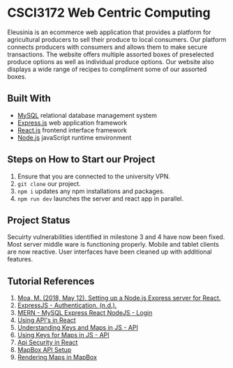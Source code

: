 # CSCI3172 Web Centric Computing

Eleusinia is an ecommerce web application that provides a platform for agricultural producers to sell their produce to local consumers. Our platform connects producers with consumers and allows them to make secure transactions. The website offers multiple assorted boxes of preselected produce options as well as individual produce options. Our website also displays a wide range of recipes to compliment some of our assorted boxes. 


## Built With

* [MySQL](https://www.mysql.com) relational database management system
* [Express.js](https://expressjs.com) web application framework
* [React.js](https://reactjs.org/) frontend interface framework
* [Node.js](https://nodejs.org/en/) javaScript runtime environment


## Steps on How to Start our Project

1. Ensure that you are connected to the university VPN.
2. `git clone` our project.
3. `npm i` updates any npm installations and packages.
4. `npm run dev` launches the server and react app in parallel.


## Project Status

Secuirty vulnerabilities identified in milestone 3 and 4 have now been fixed.
Most server middle ware is functioning properly. 
Mobile and tablet clients are now reactive.
User interfaces have been cleaned up with additional features.


## Tutorial References

1. [Moa, M. (2018, May 12). Setting up a Node.js Express server for React.](https://medium.com/@maison.moa/setting-up-an-express-backend-server-for-create-react-app-bc7620b20a61)
2. [ExpressJS - Authentication. (n.d.).](https://www.tutorialspoint.com/expressjs/expressjs_authentication.htm)
3. [MERN - MySQL Express React NodeJS - Login](https://www.youtube.com/watch?v=a1hhL9z-fbU)
4. [Using API's in React](https://www.youtube.com/watch?v=PbJt7-a2274)
5. [Understanding Keys and Maps in JS - API](https://stackoverflow.com/questions/28329382/understanding-unique-keys-for-array-children-in-react-js)
6. [Using Keys for Maps in JS - API](https://sentry.io/answers/defining-proper-key-in-props/)
7. [Api Security in React](https://medium.com/better-programming/how-to-hide-your-api-keys-c2b952bc07e6)
8. [MapBox API Setup](https://docs.mapbox.com/help/tutorials/add-points-pt-3/)
9. [Rendering Maps in MapBox](https://docs.mapbox.com/help/tutorials/use-mapbox-gl-js-with-react/#render-the-map)




 
